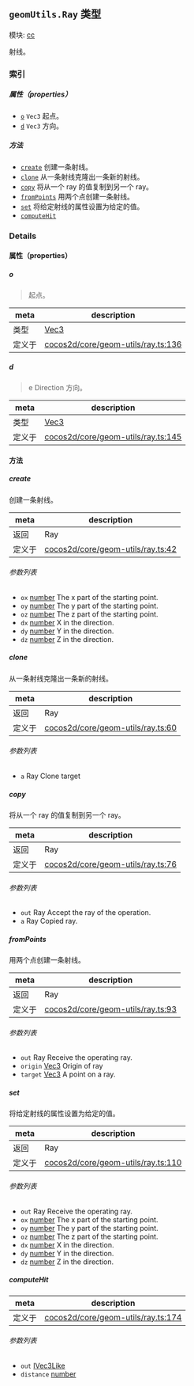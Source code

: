 ## `geomUtils.Ray` 类型



模块: [cc](../modules/cc.md)


射线。



### 索引

##### 属性（properties）

  - [`o`](#o) `Vec3` 起点。
  - [`d`](#d) `Vec3` 方向。



##### 方法

  - [`create`](#create) 创建一条射线。
  - [`clone`](#clone) 从一条射线克隆出一条新的射线。
  - [`copy`](#copy) 将从一个 ray 的值复制到另一个 ray。
  - [`fromPoints`](#frompoints) 用两个点创建一条射线。
  - [`set`](#set) 将给定射线的属性设置为给定的值。
  - [`computeHit`](#computehit) 



### Details


#### 属性（properties）


##### o

> 起点。

| meta | description |
|------|-------------|
| 类型 | <a href="../classes/Vec3.html" class="crosslink">Vec3</a> |
| 定义于 | [cocos2d/core/geom-utils/ray.ts:136](https://github.com/cocos-creator/engine/blob/9b7a7dc11ce49f0fdca3c34df5ab59604060c0a4/cocos2d/core/geom-utils/ray.ts#L136) |



##### d

> e
Direction
方向。

| meta | description |
|------|-------------|
| 类型 | <a href="../classes/Vec3.html" class="crosslink">Vec3</a> |
| 定义于 | [cocos2d/core/geom-utils/ray.ts:145](https://github.com/cocos-creator/engine/blob/9b7a7dc11ce49f0fdca3c34df5ab59604060c0a4/cocos2d/core/geom-utils/ray.ts#L145) |






<!-- Method Block -->
#### 方法


##### create

创建一条射线。

| meta | description |
|------|-------------|
| 返回 | Ray 
| 定义于 | [cocos2d/core/geom-utils/ray.ts:42](https://github.com/cocos-creator/engine/blob/9b7a7dc11ce49f0fdca3c34df5ab59604060c0a4/cocos2d/core/geom-utils/ray.ts#L42) |

###### 参数列表
- `ox` <a href="https://developer.mozilla.org/en/JavaScript/Reference/Global_Objects/Number" class="crosslink external" target="_blank">number</a> The x part of the starting point.
- `oy` <a href="https://developer.mozilla.org/en/JavaScript/Reference/Global_Objects/Number" class="crosslink external" target="_blank">number</a> The y part of the starting point.
- `oz` <a href="https://developer.mozilla.org/en/JavaScript/Reference/Global_Objects/Number" class="crosslink external" target="_blank">number</a> The z part of the starting point.
- `dx` <a href="https://developer.mozilla.org/en/JavaScript/Reference/Global_Objects/Number" class="crosslink external" target="_blank">number</a> X in the direction.
- `dy` <a href="https://developer.mozilla.org/en/JavaScript/Reference/Global_Objects/Number" class="crosslink external" target="_blank">number</a> Y in the direction.
- `dz` <a href="https://developer.mozilla.org/en/JavaScript/Reference/Global_Objects/Number" class="crosslink external" target="_blank">number</a> Z in the direction.


##### clone

从一条射线克隆出一条新的射线。

| meta | description |
|------|-------------|
| 返回 | Ray 
| 定义于 | [cocos2d/core/geom-utils/ray.ts:60](https://github.com/cocos-creator/engine/blob/9b7a7dc11ce49f0fdca3c34df5ab59604060c0a4/cocos2d/core/geom-utils/ray.ts#L60) |

###### 参数列表
- `a` Ray Clone target


##### copy

将从一个 ray 的值复制到另一个 ray。

| meta | description |
|------|-------------|
| 返回 | Ray 
| 定义于 | [cocos2d/core/geom-utils/ray.ts:76](https://github.com/cocos-creator/engine/blob/9b7a7dc11ce49f0fdca3c34df5ab59604060c0a4/cocos2d/core/geom-utils/ray.ts#L76) |

###### 参数列表
- `out` Ray Accept the ray of the operation.
- `a` Ray Copied ray.


##### fromPoints

用两个点创建一条射线。

| meta | description |
|------|-------------|
| 返回 | Ray 
| 定义于 | [cocos2d/core/geom-utils/ray.ts:93](https://github.com/cocos-creator/engine/blob/9b7a7dc11ce49f0fdca3c34df5ab59604060c0a4/cocos2d/core/geom-utils/ray.ts#L93) |

###### 参数列表
- `out` Ray Receive the operating ray.
- `origin` <a href="../classes/Vec3.html" class="crosslink">Vec3</a> Origin of ray
- `target` <a href="../classes/Vec3.html" class="crosslink">Vec3</a> A point on a ray.


##### set

将给定射线的属性设置为给定的值。

| meta | description |
|------|-------------|
| 返回 | Ray 
| 定义于 | [cocos2d/core/geom-utils/ray.ts:110](https://github.com/cocos-creator/engine/blob/9b7a7dc11ce49f0fdca3c34df5ab59604060c0a4/cocos2d/core/geom-utils/ray.ts#L110) |

###### 参数列表
- `out` Ray Receive the operating ray.
- `ox` <a href="https://developer.mozilla.org/en/JavaScript/Reference/Global_Objects/Number" class="crosslink external" target="_blank">number</a> The x part of the starting point.
- `oy` <a href="https://developer.mozilla.org/en/JavaScript/Reference/Global_Objects/Number" class="crosslink external" target="_blank">number</a> The y part of the starting point.
- `oz` <a href="https://developer.mozilla.org/en/JavaScript/Reference/Global_Objects/Number" class="crosslink external" target="_blank">number</a> The z part of the starting point.
- `dx` <a href="https://developer.mozilla.org/en/JavaScript/Reference/Global_Objects/Number" class="crosslink external" target="_blank">number</a> X in the direction.
- `dy` <a href="https://developer.mozilla.org/en/JavaScript/Reference/Global_Objects/Number" class="crosslink external" target="_blank">number</a> Y in the direction.
- `dz` <a href="https://developer.mozilla.org/en/JavaScript/Reference/Global_Objects/Number" class="crosslink external" target="_blank">number</a> Z in the direction.


##### computeHit



| meta | description |
|------|-------------|
| 定义于 | [cocos2d/core/geom-utils/ray.ts:174](https://github.com/cocos-creator/engine/blob/9b7a7dc11ce49f0fdca3c34df5ab59604060c0a4/cocos2d/core/geom-utils/ray.ts#L174) |

###### 参数列表
- `out` <a href="../classes/IVec3Like.html" class="crosslink">IVec3Like</a> 
- `distance` <a href="https://developer.mozilla.org/en/JavaScript/Reference/Global_Objects/Number" class="crosslink external" target="_blank">number</a> 




